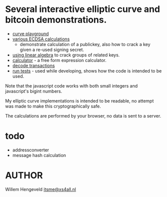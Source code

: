 # Several interactive elliptic curve and bitcoin demonstrations.

 * [curve playground](https://rawcdn.githack.com/nlitsme/bitcoinexplainer/0a90433630d4ec0b159fd4eb36b97cc949301e8d/curve.html)
 * [various ECDSA calculations](https://rawcdn.githack.com/nlitsme/bitcoinexplainer/0a90433630d4ec0b159fd4eb36b97cc949301e8d/ecdsacrack.html)
    * demonstrate calculation of a publickey, also how to crack a key given a re-used signing secret.
 * [using linear algebra](https://rawcdn.githack.com/nlitsme/bitcoinexplainer/0a90433630d4ec0b159fd4eb36b97cc949301e8d/ecdsacrack.html) to crack groups of related keys.
 * [calculator](https://rawcdn.githack.com/nlitsme/bitcoinexplainer/0a90433630d4ec0b159fd4eb36b97cc949301e8d/calculator.html) - a free form expression calculator.
 * [decode transactions](https://rawcdn.githack.com/nlitsme/bitcoinexplainer/0a90433630d4ec0b159fd4eb36b97cc949301e8d/transaction.html)
 * [run tests](https://rawcdn.githack.com/nlitsme/bitcoinexplainer/0a90433630d4ec0b159fd4eb36b97cc949301e8d/unittest.html) - used while developing, shows how the code is intended to be used.


Note that the javascript code works with both small integers and javascript's bigint numbers.

My elliptic curve implementations is intended to be readable, no attempt was made to make this
cryptographically safe.

The calculations are performed by your browser, no data is sent to a server.


# todo

 * addressconverter
 * message hash calculation


# AUTHOR

Willem Hengeveld <itsme@xs4all.nl>


